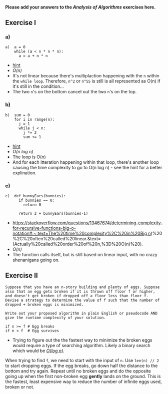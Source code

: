 #### Please add your answers to the ***Analysis of  Algorithms*** exercises here.

## Exercise I

### a) 
```
a)  a = 0
    while (a < n * n * n):
      a = a + n * n
```
- [hint](https://youtu.be/RRItKNx4daY?t=1266)  
- *O(n)*   
- It's not linear because there's multiplaction happening with the `n` within the  `while loop`. Therefore, `n^2` or `n^55` is still is all represented as O(n) if it's still in the condition...  
- The two `n`'s on the bottom cancel out the two `n`'s on the top.  



### b)
```
b)  sum = 0
    for i in range(n):
      j = 1
      while j < n:
        j *= 2
        sum += 1
```
- [hint](https://youtu.be/RRItKNx4daY?t=2246)
- *O(n log n)*  
- The loop is O(n)
- And for each itteration happening within that loop, there's another loop causing the time complexity to go to O(n log n) - see the hint for a better explination.




### c)
```
c)  def bunnyEars(bunnies):
      if bunnies == 0:
        return 0

      return 2 + bunnyEars(bunnies-1)
```
- https://stackoverflow.com/questions/13467674/determining-complexity-for-recursive-functions-big-o-notation#:~:text=The%20time%20complexity%2C%20in%20Big,n)%20%2C%20often%20called%20linear.&text=(Actually%20called%20order%20of%20n,%3D%20O(n)%20).
- *O(n)*  
- The function calls itself, but is still based on linear input, with no crazy shenanigans going on.




## Exercise II

```
Suppose that you have an n-story building and plenty of eggs. Suppose also that an egg gets broken if it is thrown off floor f or higher, and doesn't get broken if dropped off a floor less than floor f. Devise a strategy to determine the value of f such that the number of dropped + broken eggs is minimized.

Write out your proposed algorithm in plain English or pseudocode AND give the runtime complexity of your solution.
```

```
if n >= f # Egg breaks
if n < f  # Egg survives  

```
- Trying to figure out the the fastest way to minimize the broken eggs would require a type of searching algorithm. Likely a binary search which would be *[O(log n)](https://www.bigocheatsheet.com/)*.

When trying to find `f`, we need to start with the input of `n`. Use `len(n) // 2` to start dropping eggs. If the egg breaks, go down half the distance to the bottom and try again. Repeat until no broken eggs and do the opposite going up when the first non-broken egg **gently** lands on the ground. This is the fastest, least expensive way to reduce the number of infinite eggs used, broken or not.